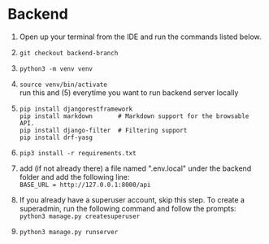 # Backend
1) Open up your terminal from the IDE and run the commands listed below.

2) ```git checkout backend-branch```

3) ```python3 -m venv venv```

4) ```source venv/bin/activate```  
     run this and (5) everytime you want to run backend server locally

5)  ```
    pip install djangorestframework  
    pip install markdown       # Markdown support for the browsable API.  
    pip install django-filter  # Filtering support  
    pip install drf-yasg
    ```

6) ```pip3 install -r requirements.txt```

7) add (if not already there) a file named ".env.local" under the backend folder and add the following line:  
    ```BASE_URL = http://127.0.0.1:8000/api```

8) If you already have a superuser account, skip this step. To create a superadmin, run the following command and follow the prompts:  
    ```python3 manage.py createsuperuser```

9) ```python3 manage.py runserver```